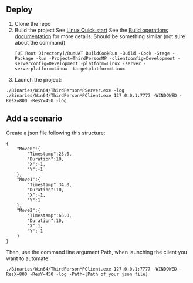## Deploy 
1. Clone the repo
2. Build the project
   See [Linux Quick start](https://docs.unrealengine.com/5.2/en-US/linux-development-quickstart-for-unreal-engine/#:~:text=Build%20a%20Project%20In%20Unreal,cook%2C%20and%20package%20your%20project.)
   See the [Build operations documentation](https://docs.unrealengine.com/5.2/en-US/build-operations-cooking-packaging-deploying-and-running-projects-in-unreal-engine/) for more details.
   Should be something similar (not sure about the command)
   ```
   [UE Root Directory]/RunUAT BuildCookRun -Build -Cook -Stage -Package -Run -Project=ThirdPersonMP -clientconfig=Development -serverconfig=Development -platform=Linux -server -serverplatform=Linux -targetplatform=Linux
   ```
4. Launch the project:
  ```
  ./Binaries/Win64/ThirdPersonMPServer.exe -log
  ./Binaries/Win64/ThirdPersonMPClient.exe 127.0.0.1:7777 -WINDOWED -ResX=800 -ResY=450 -log
  ```


## Add a scenario
Create a json file following this structure:
```
{
    "Move0":{
        "Timestamp":23.0,
        "Duration":10,
        "X":-1,
        "Y":-1
    },
    "Move1":{
        "Timestamp":34.0,
        "Duration":10,
        "X":-1,
        "Y":1
    },
    "Move2":{
        "Timestamp":65.0,
        "Duration":10,
        "X":1,
        "Y":-1
    }
}
```
Then, use the command line argument Path, when launching the client you want to automate:
```
./Binaries/Win64/ThirdPersonMPClient.exe 127.0.0.1:7777 -WINDOWED -ResX=800 -ResY=450 -log -Path=[Path of your json file]
```
